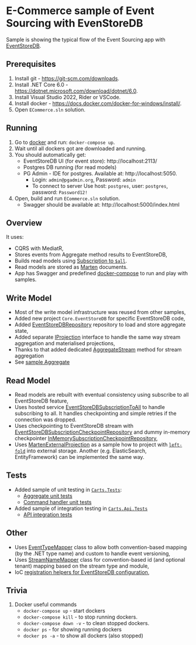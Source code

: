 # E-Commerce sample of Event Sourcing with EvenStoreDB

Sample is showing the typical flow of the Event Sourcing app with [EventStoreDB](https://developers.eventstore.com).

## Prerequisites

1. Install git - https://git-scm.com/downloads.
2. Install .NET Core 6.0 - https://dotnet.microsoft.com/download/dotnet/6.0.
3. Install Visual Studio 2022, Rider or VSCode.
4. Install docker - https://docs.docker.com/docker-for-windows/install/.
5. Open `ECommerce.sln` solution.

## Running

1. Go to [docker](./docker) and run: `docker-compose up`.
2. Wait until all dockers got are downloaded and running.
3. You should automatically get:
    - EventStoreDB UI (for event store): http://localhost:2113/
    - Postgres DB running (for read models)
    - PG Admin - IDE for postgres. Available at: http://localhost:5050.
        - Login: `admin@pgadmin.org`, Password: `admin`
        - To connect to server Use host: `postgres`, user: `postgres`, password: `Password12!`
4. Open, build and run `ECommerce.sln` solution.
    - Swagger should be available at: http://localhost:5000/index.html


## Overview

It uses:
- CQRS with MediatR,
- Stores events from Aggregate method results to EventStoreDB,
- Builds read models using [Subscription to `$all`](https://developers.eventstore.com/clients/grpc/subscribing-to-streams/#subscribing-to-all).
- Read models are stored as [Marten](https://martendb.io/) documents.
- App has Swagger and predefined [docker-compose](./docker/docker-compose.yml) to run and play with samples.

## Write Model

- Most of the write model infrastructure was reused from other samples,
- Added new project `Core.EventStoreDB` for specific EventStoreDB code,
- Added [EventStoreDBRepository](../../../Core/Core.EventStoreDB/Repository/EventStoreDBRepository.cs) repository to load and store aggregate state,
- Added separate [IProjection](../../../Core/Projections/IProjection.cs) interface to handle the same way stream aggregation and materialised projections,
- Thanks to that added dedicated [AggregateStream](./Core/Core.EventStoreDB/Events/AggregateStreamExtensions.cs#L12) method for stream aggregation
- See [sample Aggregate](./Carts/Carts/Carts/Cart.cs)

## Read Model
- Read models are rebuilt with eventual consistency using subscribe to all EventStoreDB feature,
- Uses hosted service [EventStoreDBSubscriptionToAll](../../../Core.EventStoreDB/Subscriptions/EventStoreDBSubscriptionToAll.cs) to handle subscribing to all. It handles checkpointing and simple retries if the connection was dropped.
- Uses checkpointing to EventStoreDB stream with [EventStoreDBSubscriptionCheckpointRepository](../../../Core/Core.EventStoreDB/Subscriptions/EventStoreDBSubscriptionCheckpointRepository.cs) and dummy in-memory checkpointer [InMemorySubscriptionCheckpointRepository](./Core/Core.EventStoreDB/Subscriptions/InMemorySubscriptionCheckpointRepository.cs),
- Uses [MartenExternalProjection](../../../Core/Core.Marten/ExternalProjections/MartenExternalProjection.cs) as a sample how to project with [`left-fold`](https://en.wikipedia.org/wiki/Fold_(higher-order_function)) into external storage. Another (e.g. ElasticSearch, EntityFramework) can be implemented the same way.

## Tests
- Added sample of unit testing in [`Carts.Tests`](./Carts/Carts.Tests):
    - [Aggregate unit tests](./Carts/Carts.Tests/Carts/InitializingCart/InitializeCartTests.cs)
    - [Command handler unit tests](./Carts/Carts.Tests/Carts/InitializingCart/InitializeCartCommandHandlerTests.cs)
- Added sample of integration testing in [`Carts.Api.Tests`](./Carts/Carts.Api.Tests)
    - [API integration tests](./Carts/Carts.Api.Tests/Carts/InitializingCart/InitializeCartTests.cs)

## Other
- Uses [EventTypeMapper](../../../Core/Events/EventTypeMapper.cs) class to allow both convention-based mapping (by the .NET type name) and custom to handle event versioning,
- Uses [StreamNameMapper](../../../Core/Events/StreamNameMapper.cs) class for convention-based id (and optional tenant) mapping based on the stream type and module,
- IoC [registration helpers for EventStoreDB configuration](../../../Core/Core.EventStoreDB/Config.cs),


## Trivia

1. Docker useful commands
    - `docker-compose up` - start dockers
    - `docker-compose kill` - to stop running dockers.
    - `docker-compose down -v` - to clean stopped dockers.
    - `docker ps` - for showing running dockers
    - `docker ps -a` - to show all dockers (also stopped)

